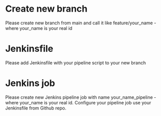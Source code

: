 # Create new branch 

Please create new branch from main and call it like feature/your_name - where your_name is your real id

# Jenkinsfile

Please add Jenkinsfile with your pipeline script to your new branch

# Jenkins job

Please create new Jenkins pipeline job with name your_name_pipeline - where your_name is your real id.
Configure your pipeline job use your Jenkinsfile from Github repo.

